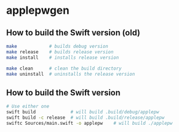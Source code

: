 # applepwgen

## How to build the Swift version (old)

```bash
make            # builds debug version
make release    # builds release version
make install    # installs release version

make clean      # clean the build directory
make uninstall  # uninstalls the release version
```

## How to build the Swift version

```bash
# Use either one
swift build             # will build .build/debug/applepw
swift build -c release  # will build .build/release/applepw
swiftc Sources/main.swift -o applepw    # will build ./applepw
```
